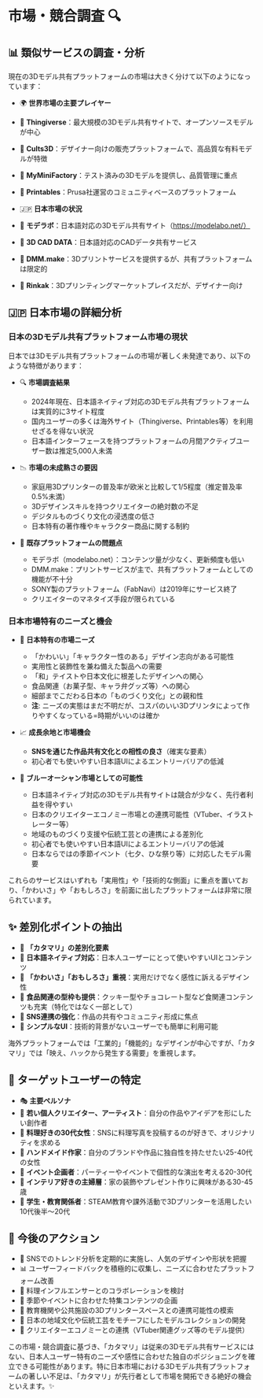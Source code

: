 # 市場・競合調査 🔍

## 📊 類似サービスの調査・分析

現在の3Dモデル共有プラットフォームの市場は大きく分けて以下のようになっています：

- 🌍 **世界市場の主要プレイヤー**
- 🔹 **Thingiverse**：最大規模の3Dモデル共有サイトで、オープンソースモデルが中心
- 🔹 **Cults3D**：デザイナー向けの販売プラットフォームで、高品質な有料モデルが特徴
- 🔹 **MyMiniFactory**：テスト済みの3Dモデルを提供し、品質管理に重点
- 🔹 **Printables**：Prusa社運営のコミュニティベースのプラットフォーム

- 🇯🇵 **日本市場の状況**
- 🔹 **モデラボ**：日本語対応の3Dモデル共有サイト（https://modelabo.net/）
- 🔹 **3D CAD DATA**：日本語対応のCADデータ共有サービス
- 🔹 **DMM.make**：3Dプリントサービスを提供するが、共有プラットフォームは限定的
- 🔹 **Rinkak**：3Dプリンティングマーケットプレイスだが、デザイナー向け
    
## 🇯🇵 日本市場の詳細分析

### 日本の3Dモデル共有プラットフォーム市場の現状

日本では3Dモデル共有プラットフォームの市場が著しく未発達であり、以下のような特徴があります：

- 🔍 **市場調査結果**
  - 2024年現在、日本語ネイティブ対応の3Dモデル共有プラットフォームは実質的に3サイト程度
  - 国内ユーザーの多くは海外サイト（Thingiverse、Printables等）を利用せざるを得ない状況
  - 日本語インターフェースを持つプラットフォームの月間アクティブユーザー数は推定5,000人未満

- 📉 **市場の未成熟さの要因**
  - 家庭用3Dプリンターの普及率が欧米と比較して1/5程度（推定普及率0.5%未満）
  - 3Dデザインスキルを持つクリエイターの絶対数の不足
  - デジタルものづくり文化の浸透度の低さ
  - 日本特有の著作権やキャラクター商品に関する制約

- 📱 **既存プラットフォームの問題点**
  - モデラボ（modelabo.net）：コンテンツ量が少なく、更新頻度も低い
  - DMM.make：プリントサービスが主で、共有プラットフォームとしての機能が不十分
  - SONY製のプラットフォーム（FabNavi）は2019年にサービス終了
  - クリエイターのマネタイズ手段が限られている

### 日本市場特有のニーズと機会

- 🎌 **日本特有の市場ニーズ**
  - 「かわいい」「キャラクター性のある」デザイン志向がある可能性
  - 実用性と装飾性を兼ね備えた製品への需要
  - 「和」テイストや日本文化に根差したデザインへの関心
  - 食品関連（お菓子型、キャラ弁グッズ等）への関心
  - 細部までこだわる日本の「ものづくり文化」との親和性
  - **注**: ニーズの実態はまだ不明だが、コスパのいい3Dプリンタによって作りやすくなっている=時期がいいのは確か

- 📈 **成長余地と市場機会**
  - **SNSを通じた作品共有文化との相性の良さ**（確実な要素）
  - 初心者でも使いやすい日本語UIによるエントリーバリアの低減

- 🌊 **ブルーオーシャン市場としての可能性**
  - 日本語ネイティブ対応の3Dモデル共有サイトは競合が少なく、先行者利益を得やすい
  - 日本のクリエイターエコノミー市場との連携可能性（VTuber、イラストレーター等）
  - 地域のものづくり支援や伝統工芸との連携による差別化
  - 初心者でも使いやすい日本語UIによるエントリーバリアの低減
  - 日本ならではの季節イベント（七夕、ひな祭り等）に対応したモデル需要

これらのサービスはいずれも「実用性」や「技術的な側面」に重点を置いており、「かわいさ」や「おもしろさ」を前面に出したプラットフォームは非常に限られています。

## ✨ 差別化ポイントの抽出

- 🎯 **「カタマリ」の差別化要素**
- 🔸 **日本語ネイティブ対応**：日本人ユーザーにとって使いやすいUIとコンテンツ
- 🔸 **「かわいさ」「おもしろさ」重視**：実用だけでなく感性に訴えるデザイン性
- 🔸 **食品関連の型枠も提供**：クッキー型やチョコレート型など食関連コンテンツも充実（特化ではなく一部として）
- 🔸 **SNS連携の強化**：作品の共有やコミュニティ形成に焦点
- 🔸 **シンプルなUI**：技術的背景がないユーザーでも簡単に利用可能

海外プラットフォームでは「工業的」「機能的」なデザインが中心ですが、「カタマリ」では「映え、ハックから発生する需要」を重視します。

## 👥 ターゲットユーザーの特定

- 🎭 **主要ペルソナ**
- 🔶 **若い個人クリエイター、アーティスト**：自分の作品やアイデアを形にしたい創作者
- 🔶 **料理好きの30代女性**：SNSに料理写真を投稿するのが好きで、オリジナリティを求める
- 🔶 **ハンドメイド作家**：自分のブランドや作品に独自性を持たせたい25-40代の女性
- 🔶 **イベント企画者**：パーティーやイベントで個性的な演出を考える20-30代
- 🔶 **インテリア好きの主婦層**：家の装飾やプレゼント作りに興味がある30-45歳
- 🔶 **学生・教育関係者**：STEAM教育や課外活動で3Dプリンターを活用したい10代後半〜20代

## 🚀 今後のアクション

- 📱 SNSでのトレンド分析を定期的に実施し、人気のデザインや形状を把握
- 📊 ユーザーフィードバックを積極的に収集し、ニーズに合わせたプラットフォーム改善
- 🤝 料理インフルエンサーとのコラボレーションを検討
- 🌈 季節やイベントに合わせた特集コンテンツの企画
- 🏫 教育機関や公共施設の3Dプリンタースペースとの連携可能性の模索
- 🗻 日本の地域文化や伝統工芸をモチーフにしたモデルコレクションの開発
- 🎨 クリエイターエコノミーとの連携（VTuber関連グッズ等のモデル提供）

この市場・競合調査に基づき、「カタマリ」は従来の3Dモデル共有サービスにはない、日本人ユーザー特有のニーズや感性に合わせた独自のポジショニングを確立できる可能性があります。特に日本市場における3Dモデル共有プラットフォームの著しい不足は、「カタマリ」が先行者として市場を開拓できる絶好の機会といえます。✨